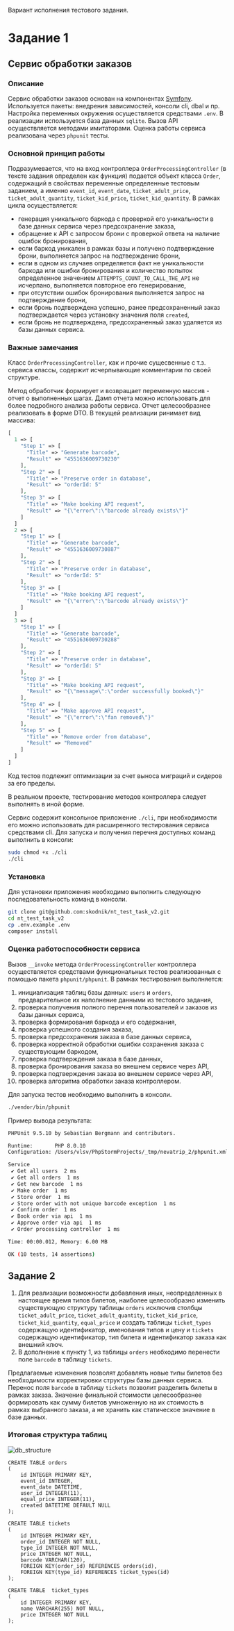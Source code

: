 Вариант исполнения тестового задания.

# Задание 1

## Сервис обработки заказов

### Описание
Сервис обработки заказов основан на компонентах [Symfony](https://symfony.com/). Используется пакеты: внедрения зависимостей, консоли cli, dbal и пр. Настройка переменных окружения осуществляется средствами `.env`. В реализации используется база данных `sqlite`. Вызов API осуществляется методами имитаторами. Оценка работы сервиса реализована через `phpunit` тесты.

### Основной принцип работы
Подразумевается, что на вход контроллера `OrderProcessingController` (в тексте задания определен как функция) подается объект класса `Order`, содержащий в свойствах переменные определенные тестовым заданием, а именно `event_id`, `event_date`, `ticket_adult_price`, `ticket_adult_quantity`, `ticket_kid_price`, `ticket_kid_quantity`. В рамках цикла осуществляется: 
- генерация уникального баркода с проверкой его уникальности в базе данных сервиса через предсохранение заказа,
- обращение к API с запросом брони с проверкой ответа на наличие ошибок бронирования,
- если баркод уникален в рамках базы и получено подтверждение брони, выполняется запрос на подтверждение брони,
- если в одном из случаев определяется факт не уникальности баркода или ошибки бронирования и количество попыток определенное значением `ATTEMPTS_COUNT_TO_CALL_THE_API` не исчерпано, выполняется повторное его генерирование,
- при отсутствии ошибок бронирования выполняется запрос на подтверждение брони,
- если бронь подтверждена успешно, ранее предсохраненный заказ подтверждается через установку значения поля `created`,
- если бронь не подтверждена, предсохраненный заказ удаляется из базы данных сервиса.

### Важные замечания
Класс `OrderProcessingController`, как и прочие сущесвенные с т.з. сервиса классы, содержит исчерпывающие комментарии по своей структуре. 

Метод обработчик формирует и возвращает переменную массив - отчет о выполненных шагах. Дамп отчета можно использовать для более подробного анализа работы сервиса. Отчет целесообразнее реализовать в форме DTO. В текущей реализации ринимает вид массива:
```php
[
  1 => [
    "Step 1" => [
      "Title" => "Generate barcode",
      "Result" => "4551636009730230"
    ],
    "Step 2" => [
      "Title" => "Preserve order in database",
      "Result" => "orderId: 5"
    ],
    "Step 3" => [
      "Title" => "Make booking API request",
      "Result" => "{\"error\":\"barcode already exists\"}"
    ]
  ]
  2 => [
    "Step 1" => [
      "Title" => "Generate barcode",
      "Result" => "4551636009730887"
    ],
    "Step 2" => [
      "Title" => "Preserve order in database",
      "Result" => "orderId: 5"
    ],
    "Step 3" => [
      "Title" => "Make booking API request",
      "Result" => "{\"error\":\"barcode already exists\"}"
    ]
  ]
  3 => [
    "Step 1" => [
      "Title" => "Generate barcode",
      "Result" => "4551636009730288"
    ],
    "Step 2" => [
      "Title" => "Preserve order in database",
      "Result" => "orderId: 5"
    ],
    "Step 3" => [
      "Title" => "Make booking API request",
      "Result" => "{\"message\":\"order successfully booked\"}"
    ],
    "Step 4" => [
      "Title" => "Make approve API request",
      "Result" => "{\"error\":\"fan removed\"}"
    ],
    "Step 5" => [
      "Title" => "Remove order from database",
      "Result" => "Removed"
    ]
  ]
]
```

Код тестов подлежит оптимизации за счет выноса миграций и сидеров за его пределы.

В реальном проекте, тестирование методов контроллера следует выполнять в иной форме.

Сервис содержит консольное приложение `./cli`, при необходимости его можно использовать для расширенного тестирования сервиса средствами cli. Для запуска и получения перечня доступных команд выполнить в консоли:
```bash
sudo chmod +x ./cli
./cli
```

### Установка
Для установки приложения необходимо выполнить следующую последовательность команд в консоли.
```bash
git clone git@github.com:skodnik/nt_test_task_v2.git
cd nt_test_task_v2
cp .env.example .env
composer install
```

### Оценка работоспособности сервиса
Вызов `__invoke` метода `OrderProcessingController` контроллера осуществляется средствами функциональных тестов реализованных с помощью пакета `phpunit/phpunit`. В рамках тестирования выполняется:
1. инициализация таблиц базы данных: `users` и `orders`, предварительное их наполнение данными из тестового задания,
2. проверка получения полного перечня пользователей и заказов из базы данных сервиса,
3. проверка формирования баркода и его содержания,
4. проверка успешного создания заказа,
5. проверка предсохранения заказа в базе данных сервиса,
6. проверка корректной обработки ошибки сохранения заказа с существующим баркодом,
7. проверка подтверждения заказа в базе данных,
8. проверка бронирования заказа во внешнем сервисе через API,
9. проверка подтверждения заказа во внешнем сервисе через API,
10. проверка алгоритма обработки заказа контроллером.

Для запуска тестов необходимо выполнить в консоли.
```bash
./vendor/bin/phpunit
```

Пример вывода результата:
```bash
PHPUnit 9.5.10 by Sebastian Bergmann and contributors.

Runtime:       PHP 8.0.10
Configuration: /Users/vlsv/PhpStormProjects/_tmp/nevatrip_2/phpunit.xml

Service
 ✔ Get all users  2 ms
 ✔ Get all orders  1 ms
 ✔ Get new barcode  1 ms
 ✔ Make order  1 ms
 ✔ Store order  1 ms
 ✔ Store order with not unique barcode exception  1 ms
 ✔ Confirm order  1 ms
 ✔ Book order via api  1 ms
 ✔ Approve order via api  1 ms
 ✔ Order processing controller  1 ms

Time: 00:00.012, Memory: 6.00 MB

OK (10 tests, 14 assertions)
```

## Задание 2
1. Для реализации возможности добавления иных, неопределенных в настоящее время типов билетов, наиболее целесообразно изменить существующую структуру таблицы `orders` исключив столбцы `ticket_adult_price`, `ticket_adult_quantity`, `ticket_kid_price`, `ticket_kid_quantity`, ``equal_price`` и создать таблицы `ticket_types` содержащую идентификатор, именования типов и цену и `tickets` содержащую идентификатор, тип билета и идентификатор заказа как внешний ключ.
2. В дополнение к пункту 1, из таблицы `orders` необходимо перенести поле `barcode` в таблицу `tickets`.

Предлагаемые изменения позволят добавлять новые типы билетов без необходимости корректировки структуры базы данных сервиса. Перенос поля `barcode` в таблицу `tickets` позволит разделить билеты в рамках заказа. Значение финальной стоимости целесообразнее формировать как сумму билетов умноженную на их стоимость в рамках выбранного заказа, а не хранить как статическое значение в базе данных.


### Итоговая структура таблиц

![db_structure](nt_test_task_db.png "Структура таблиц")

```mysql
CREATE TABLE orders
(
    id INTEGER PRIMARY KEY,
    event_id INTEGER,
    event_date DATETIME,
    user_id INTEGER(11),
    equal_price INTEGER(11),
    created DATETIME DEFAULT NULL
);
```

```mysql
CREATE TABLE tickets
(
    id INTEGER PRIMARY KEY,
    order_id INTEGER NOT NULL,
    type_id INTEGER NOT NULL,
    price INTEGER NOT NULL,
    barcode VARCHAR(120),
    FOREIGN KEY(order_id) REFERENCES orders(id),
    FOREIGN KEY(type_id) REFERENCES ticket_types(id)
);
```

```mysql
CREATE TABLE  ticket_types
(
    id INTEGER PRIMARY KEY,
    name VARCHAR(255) NOT NULL,
    price INTEGER NOT NULL
);
```